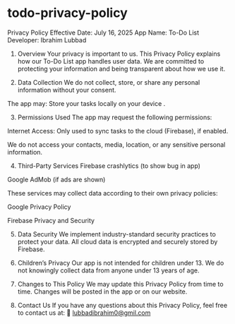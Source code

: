 # todo-privacy-policy
Privacy Policy
Effective Date: July 16, 2025
App Name: To-Do List 
Developer: Ibrahim Lubbad

1. Overview
Your privacy is important to us. This Privacy Policy explains how our To-Do List app handles user data. We are committed to protecting your information and being transparent about how we use it.

2. Data Collection
We do not collect, store, or share any personal information without your consent.

The app may:
Store your tasks locally on your device .

3. Permissions Used
The app may request the following permissions:

Internet Access: Only used to sync tasks to the cloud (Firebase), if enabled.

We do not access your contacts, media, location, or any sensitive personal information.

4. Third-Party Services
Firebase crashlytics (to show bug in app)

Google AdMob (if ads are shown)

These services may collect data according to their own privacy policies:

Google Privacy Policy

Firebase Privacy and Security

5. Data Security
We implement industry-standard security practices to protect your data. All cloud data is encrypted and securely stored by Firebase.

6. Children’s Privacy
Our app is not intended for children under 13. We do not knowingly collect data from anyone under 13 years of age.

7. Changes to This Policy
We may update this Privacy Policy from time to time. Changes will be posted in the app or on our website.

8. Contact Us
If you have any questions about this Privacy Policy, feel free to contact us at:
📧 lubbadibrahim0@gmil.com
